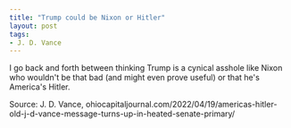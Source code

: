 ```yaml
---
title: "Trump could be Nixon or Hitler"
layout: post
tags:
- J. D. Vance
---
```


I go back and forth between thinking Trump is a cynical asshole like Nixon who wouldn't be that bad (and might even prove useful) or that he's America's Hitler.

Source: J. D. Vance, ohiocapitaljournal.com/2022/04/19/americas-hitler-old-j-d-vance-message-turns-up-in-heated-senate-primary/
